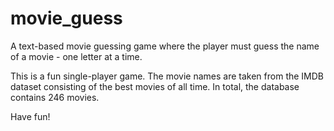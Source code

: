# movie_guess
A text-based movie guessing game where the player must guess the name of a movie - one letter at a time.

This is a fun single-player game. The movie names are taken from the IMDB dataset consisting of the best movies of all time. In total, the database contains 246 movies.

Have fun!
